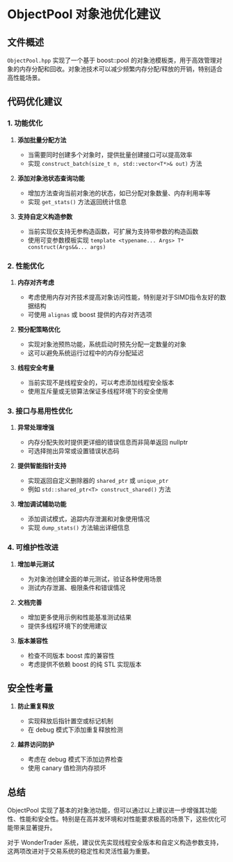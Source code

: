 # ObjectPool 对象池优化建议

## 文件概述
`ObjectPool.hpp` 实现了一个基于 boost::pool 的对象池模板类，用于高效管理对象的内存分配和回收。对象池技术可以减少频繁内存分配/释放的开销，特别适合高性能场景。

## 代码优化建议

### 1. 功能优化

1. **添加批量分配方法**
   - 当需要同时创建多个对象时，提供批量创建接口可以提高效率
   - 实现 `construct_batch(size_t n, std::vector<T*>& out)` 方法

2. **添加对象池状态查询功能**
   - 增加方法查询当前对象池的状态，如已分配对象数量、内存利用率等
   - 实现 `get_stats()` 方法返回统计信息

3. **支持自定义构造参数**
   - 当前实现仅支持无参构造函数，可扩展为支持带参数的构造函数
   - 使用可变参数模板实现 `template <typename... Args> T* construct(Args&&... args)`

### 2. 性能优化

1. **内存对齐考虑**
   - 考虑使用内存对齐技术提高对象访问性能，特别是对于SIMD指令友好的数据结构
   - 可使用 `alignas` 或 boost 提供的内存对齐选项

2. **预分配策略优化**
   - 实现对象池预热功能，系统启动时预先分配一定数量的对象
   - 这可以避免系统运行过程中的内存分配延迟

3. **线程安全考量**
   - 当前实现不是线程安全的，可以考虑添加线程安全版本
   - 使用互斥量或无锁算法保证多线程环境下的安全使用

### 3. 接口与易用性优化

1. **异常处理增强**
   - 内存分配失败时提供更详细的错误信息而非简单返回 nullptr
   - 可选择抛出异常或设置错误状态码

2. **提供智能指针支持**
   - 实现返回自定义删除器的 `shared_ptr` 或 `unique_ptr`
   - 例如 `std::shared_ptr<T> construct_shared()` 方法

3. **增加调试辅助功能**
   - 添加调试模式，追踪内存泄漏和对象使用情况
   - 实现 `dump_stats()` 方法输出详细信息

### 4. 可维护性改进

1. **增加单元测试**
   - 为对象池创建全面的单元测试，验证各种使用场景
   - 测试内存泄漏、极限条件和错误情况

2. **文档完善**
   - 增加更多使用示例和性能基准测试结果
   - 提供多线程环境下的使用建议

3. **版本兼容性**
   - 检查不同版本 boost 库的兼容性
   - 考虑提供不依赖 boost 的纯 STL 实现版本

## 安全性考量

1. **防止重复释放**
   - 实现释放后指针置空或标记机制
   - 在 debug 模式下添加重复释放检测

2. **越界访问防护**
   - 考虑在 debug 模式下添加边界检查
   - 使用 canary 值检测内存损坏

## 总结

ObjectPool 实现了基本的对象池功能，但可以通过以上建议进一步增强其功能性、性能和安全性。特别是在高并发环境和对性能要求极高的场景下，这些优化可能带来显著提升。

对于 WonderTrader 系统，建议优先实现线程安全版本和自定义构造参数支持，这两项改进对于交易系统的稳定性和灵活性最为重要。
